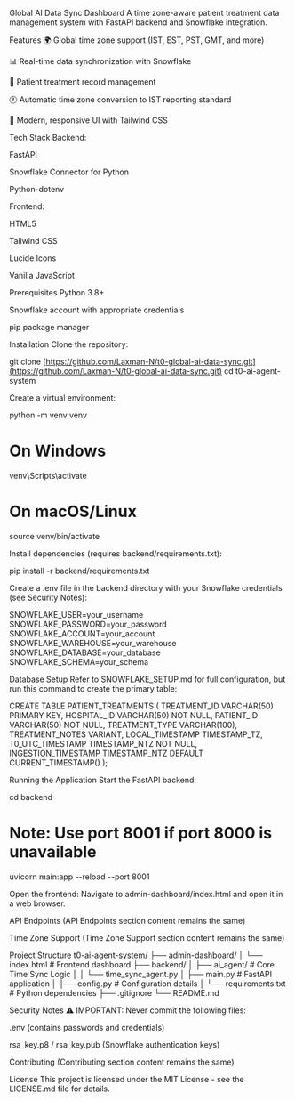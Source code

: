 Global AI Data Sync Dashboard
A time zone-aware patient treatment data management system with FastAPI backend and Snowflake integration.

Features
🌍 Global time zone support (IST, EST, PST, GMT, and more)

📊 Real-time data synchronization with Snowflake

🏥 Patient treatment record management

🕐 Automatic time zone conversion to IST reporting standard

🎨 Modern, responsive UI with Tailwind CSS

Tech Stack
Backend:

FastAPI

Snowflake Connector for Python

Python-dotenv

Frontend:

HTML5

Tailwind CSS

Lucide Icons

Vanilla JavaScript

Prerequisites
Python 3.8+

Snowflake account with appropriate credentials

pip package manager

Installation
Clone the repository:

git clone [https://github.com/Laxman-N/t0-global-ai-data-sync.git](https://github.com/Laxman-N/t0-global-ai-data-sync.git)
cd t0-ai-agent-system

Create a virtual environment:

python -m venv venv

# On Windows
venv\Scripts\activate

# On macOS/Linux
source venv/bin/activate

Install dependencies (requires backend/requirements.txt):

pip install -r backend/requirements.txt

Create a .env file in the backend directory with your Snowflake credentials (see Security Notes):

SNOWFLAKE_USER=your_username
SNOWFLAKE_PASSWORD=your_password
SNOWFLAKE_ACCOUNT=your_account
SNOWFLAKE_WAREHOUSE=your_warehouse
SNOWFLAKE_DATABASE=your_database
SNOWFLAKE_SCHEMA=your_schema

Database Setup
Refer to SNOWFLAKE_SETUP.md for full configuration, but run this command to create the primary table:

CREATE TABLE PATIENT_TREATMENTS (
    TREATMENT_ID VARCHAR(50) PRIMARY KEY,
    HOSPITAL_ID VARCHAR(50) NOT NULL,
    PATIENT_ID VARCHAR(50) NOT NULL,
    TREATMENT_TYPE VARCHAR(100),
    TREATMENT_NOTES VARIANT,
    LOCAL_TIMESTAMP TIMESTAMP_TZ,
    T0_UTC_TIMESTAMP TIMESTAMP_NTZ NOT NULL,
    INGESTION_TIMESTAMP TIMESTAMP_NTZ DEFAULT CURRENT_TIMESTAMP()
);

Running the Application
Start the FastAPI backend:

cd backend
# Note: Use port 8001 if port 8000 is unavailable
uvicorn main:app --reload --port 8001

Open the frontend: Navigate to admin-dashboard/index.html and open it in a web browser.

API Endpoints
(API Endpoints section content remains the same)

Time Zone Support
(Time Zone Support section content remains the same)

Project Structure
t0-ai-agent-system/
├── admin-dashboard/
│   └── index.html          # Frontend dashboard
├── backend/
│   ├── ai_agent/           # Core Time Sync Logic
│   │   └── time_sync_agent.py
│   ├── main.py             # FastAPI application
│   ├── config.py           # Configuration details
│   └── requirements.txt    # Python dependencies
├── .gitignore
└── README.md

Security Notes
⚠️ IMPORTANT: Never commit the following files:

.env (contains passwords and credentials)

rsa_key.p8 / rsa_key.pub (Snowflake authentication keys)

Contributing
(Contributing section content remains the same)

License
This project is licensed under the MIT License - see the LICENSE.md file for details.